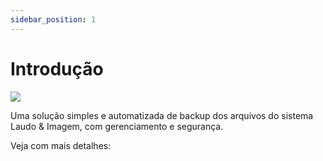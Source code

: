 ```yaml
---
sidebar_position: 1
---
```


# Introdução

![](http://suporte.laudoimagem.com.br/drex_o_que_e_2_custom.png)

Uma solução simples e automatizada de backup dos arquivos do
sistema Laudo & Imagem, com gerenciamento e segurança.

Veja com mais detalhes:

